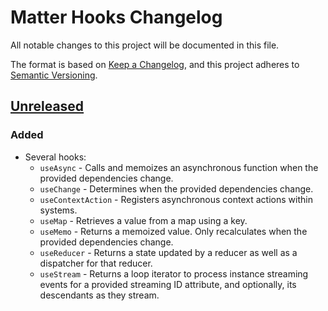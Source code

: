 # Matter Hooks Changelog

All notable changes to this project will be documented in this file.

The format is based on [Keep a Changelog][kac], and this project adheres to
[Semantic Versioning][semver].

[kac]: https://keepachangelog.com/en/1.1.0/
[semver]: https://semver.org/spec/v2.0.0.html

## [Unreleased]

### Added

- Several hooks:
  - `useAsync` - Calls and memoizes an asynchronous function when the provided
    dependencies change.
  - `useChange` - Determines when the provided dependencies change.
  - `useContextAction` - Registers asynchronous context actions within systems.
  - `useMap` - Retrieves a value from a map using a key.
  - `useMemo` - Returns a memoized value. Only recalculates when the provided
    dependencies change.
  - `useReducer` - Returns a state updated by a reducer as well as a dispatcher
    for that reducer.
  - `useStream` - Returns a loop iterator to process instance streaming events
    for a provided streaming ID attribute, and optionally, its descendants as
    they stream.

[unreleased]: https://github.com/LastTalon/matter-hooks/compare/v0.1.0...HEAD
[0.1.0]: https://github.com/LastTalon/matter-hooks/releases/tag/v0.1.0
